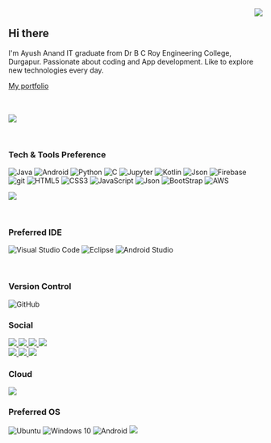 ## <p align="right">![](https://komarev.com/ghpvc/?username=akayush1108&color=red)</p> Hi there 


I'm Ayush Anand IT graduate from Dr B C Roy Engineering College, Durgapur. Passionate about coding and App development. Like to explore new technologies every day.

[My portfolio](https://akayush1108.github.io/Portfolio/ "LCO")

<br><br>
<a href="https://github.com/akayush1108/github-readme-stats">
<img align="center" SRC="https://github-readme-stats.vercel.app/api?username=akayush1108&show_icons=true&hide=contribs,prs&cache_seconds=86400&theme=material-palenight"/>
</a>

<br>

### Tech & Tools Preference

<img alt="Java" src="https://img.shields.io/badge/Java-ED8B00?style=for-the-badge&logo=java&logoColor=white" /> <img alt="Android" src="https://img.shields.io/badge/Android-3DDC84?style=for-the-badge&logo=android&logoColor=white" /> <img alt="Python" src="https://img.shields.io/badge/python%20-%2314354C.svg?&style=for-the-badge&logo=python&logoColor=white"/> <img alt="C" src="https://img.shields.io/badge/C-00599C?style=for-the-badge&logo=c&logoColor=white"/> <img alt="Jupyter" src="https://img.shields.io/badge/Jupyter%20-%23F37626.svg?&style=for-the-badge&logo=Jupyter&logoColor=white" /> <img alt="Kotlin" src="https://img.shields.io/badge/Kotlin-0095D5?&style=for-the-badge&logo=kotlin&logoColor=white" /> <img alt="Json" src="https://img.shields.io/badge/json-5E5C5C?style=for-the-badge&logo=json&logoColor=white" /> <img alt="Firebase" src="https://img.shields.io/badge/firebase-ffca28?style=for-the-badge&logo=firebase&logoColor=black"  /> <img alt= "git" src="https://img.shields.io/badge/GIT-E44C30?style=for-the-badge&logo=git&logoColor=white"> <img alt="HTML5" src="https://img.shields.io/badge/HTML5-E34F26?style=for-the-badge&logo=html5&logoColor=white" /> <img alt="CSS3" src="https://img.shields.io/badge/CSS3-1572B6?style=for-the-badge&logo=css3&logoColor=white" /> <img alt="JavaScript" src="https://img.shields.io/badge/JavaScript-323330?style=for-the-badge&logo=javascript&logoColor=F7DF1E" /> <img alt="Json" src="https://img.shields.io/badge/json-5E5C5C?style=for-the-badge&logo=json&logoColor=white" /> <img alt="BootStrap" src="https://img.shields.io/badge/Bootstrap-563D7C?style=for-the-badge&logo=bootstrap&logoColor=white" /> <img alt="AWS" src="https://img.shields.io/badge/Amazon_AWS-FF9900?style=for-the-badge&logo=amazonaws&logoColor=white" /> 



<a href="https://github.com/akayush1108/github-readme-stats"><img align="center" src="https://github-readme-stats.vercel.app/api/top-langs/?username=akayush1108&layout=compact&theme=material-palenight" /></a>

<br>

### Preferred IDE

<img alt="Visual Studio Code" src="https://img.shields.io/badge/Visual_Studio_Code-0078D4?style=for-the-badge&logo=visual%20studio%20code&logoColor=white" /> <img alt="Eclipse" src="https://img.shields.io/badge/Eclipse-2C2255?style=for-the-badge&logo=eclipse&logoColor=white" /> <img alt="Android Studio" src="https://img.shields.io/badge/Android_Studio-3DDC84?style=for-the-badge&logo=android-studio&logoColor=white" />

<br>

### Version Control

<img alt="GitHub" src="https://img.shields.io/badge/github%20-%23121011.svg?&style=for-the-badge&logo=github&logoColor=white"/> 

<br>

### Social
<a href="https://www.linkedin.com/in/akayush1108/" >
  <img src="https://img.shields.io/badge/LinkedIn-0077B5?style=for-the-badge&logo=linkedin&logoColor=white" />
</a> 
<a href="https://leetcode.com/akayush1108/"> 
  <img src="https://img.shields.io/badge/-LeetCode-FFA116?style=for-the-badge&logo=LeetCode&logoColor=black" /> 
</a>
<a href="https://www.codechef.com/users/akayush1108/"> 
  <img src="https://img.shields.io/badge/CodeChef-783F04?style=for-the-badge&logo=CodeChef&logoColor=white" /> 
</a> 
<a href="https://www.hackerrank.com/akayush1108"> 
  <img src="https://img.shields.io/badge/-Hackerrank-2EC866?style=for-the-badge&logo=HackerRank&logoColor=white" /> 
</a> 

<br>

<a href="https://www.facebook.com/akayush1108/">
  <img src="https://img.shields.io/badge/Facebook-1877F2?style=for-the-badge&logo=facebook&logoColor=white" /> 
</a>  
<a href="https://www.instagram.com/ak.ayush1108/">
  <img src="https://img.shields.io/badge/Instagram-cd486b?style=for-the-badge&logo=instagram&logoColor=white" /> 
</a> 
<a href="mailto:ayush.anand6102000@gmail.com">
  <img src="https://img.shields.io/badge/Gmail-D14836?style=for-the-badge&logo=gmail&logoColor=white" /> 
</a> 

<br>

### Cloud 

<img src="https://img.shields.io/badge/Google_Cloud-4285F4?style=for-the-badge&logo=google-cloud&logoColor=white" />

<br>

### Preferred OS
<img alt="Ubuntu" src="https://img.shields.io/badge/Ubuntu-E95420?style=for-the-badge&logo=ubuntu&logoColor=white" /> <img alt="Windows 10" src="https://img.shields.io/badge/Windows-0078D6?style=for-the-badge&logo=windows&logoColor=white" /> <img alt="Android" src="https://img.shields.io/badge/Android-3DDC84?style=for-the-badge&logo=android&logoColor=white" /> <img src="https://img.shields.io/badge/Arch_Linux-1793D1?style=for-the-badge&logo=arch-linux&logoColor=white" />

